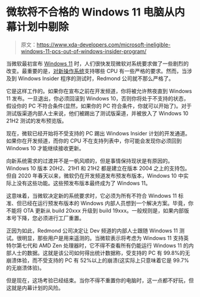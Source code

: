 # 微软将不合格的 Windows 11 电脑从内幕计划中剔除

> 原文：<https://www.xda-developers.com/microsoft-ineligible-windows-11-pcs-out-of-windows-insider-program/>

当微软最初宣布 [Windows 11](https://www.xda-developers.com/windows-11/) 时，人们很快发现微软对系统要求做了一些剧烈的改变。最重要的是，[对新操作系统](https://www.xda-developers.com/cpus-compatible-windows-11/)支持哪些 CPU 有一些严格的要求。然而，当涉及到 Windows Insider 程序的测试时，Redmond 公司就不那么严格了。

它是这样工作的。如果你在宣布之前在开发频道，你将被允许熬夜直到 Windows 11 发布。一旦退出，你必须回滚到 Windows 10，否则你将处于不支持的状态，假设你的 PC 不符合条件(显然，如果你的 PC 符合条件，你就可以开始了)。对于测试版渠道内部人士来说，他们被踢出了测试版渠道，并被放入了 Windows 10 21H2 测试的发布预览版。

现在，微软已经开始将不受支持的 PC 踢出 Windows Insider 计划的开发通道。如果你在开发频道，而你的 CPU 不在支持列表中，你可能会发现你必须回到 Windows 10 才能继续接收更新。

向新系统需求的过渡并不是一帆风顺的，但是事情保持现状是有原因的。Windows 10 版本 20H2、21H1 和 21H2 都是建立在版本 2004 之上的支持包。但自 2020 年春天以来，微软仍在开发频道发布预发布版本，Windows 10 中实际上没有这些功能。这些预发布版本最终成为了 Windows 11。

这意味着，当微软决定新的系统要求时，它必须为所有不符合 Windows 11 标准、但已经在运行预发布版本的 Windows 内部人员想到一个解决方案。毕竟，你不能将 OTA 更新从 build 20xxx 升级到 build 19xxx。一般规则是，如果内部版本号下降，您必须进行工厂重置。

正因为如此，Redmond 公司决定让 Dev 频道的内部人士跟随 Windows 11 测试。很明显，那些用户是用来遥测的。当微软表示将考虑为 Windows 11 支持英特尔第七代和 AMD Zen 处理器时，它不得不查看所有仍能运行 Windows 11 的内部人士的数据。这就是该公司如何得出统计数据称，受支持的 PC 有 99.8%的无崩溃体验，而不受支持的 PC 有 52%以上的崩溃(这实际上只意味着它是 99.7%的无崩溃体验)。

但是现在，这场考验已经结束。当你不得不重置你的电脑时，这一点都不好玩，但这就是内幕计划的风险。